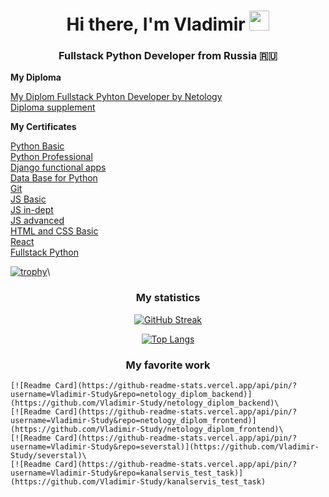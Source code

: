 <h1 align="center">Hi there, I'm Vladimir <img src="https://github.com/blackcater/blackcater/raw/main/images/Hi.gif" height="32"/></h1>
<h3 align="center">Fullstack Python Developer from Russia 🇷🇺</h3>

****My Diploma****
    
[My Diplom Fullstack Pyhton Developer by Netology](https://github.com/Vladimir-Study/Documents/blob/main/%D0%94%D0%B8%D0%BF%D0%BB%D0%BE%D0%BC%20Python-Developer.pdf)\
[Diploma supplement](https://github.com/Vladimir-Study/Documents/blob/main/%D0%9F%D1%80%D0%B8%D0%BB%D0%BE%D0%B6%D0%B5%D0%BD%D0%B8%D0%B5%20%D0%BA%20%D0%B4%D0%B8%D0%BF%D0%BB%D0%BE%D0%BC%D1%83%20Python-Developer.pdf)

****My Certificates****

[Python Basic](https://github.com/Vladimir-Study/Documents/blob/main/Python%20Basic.pdf)\
[Python Professional](https://github.com/Vladimir-Study/Documents/blob/main/Python%20Professional.pdf)\
[Django functional apps](https://github.com/Vladimir-Study/Documents/blob/main/Django%20functional%20apps.pdf)\
[Data Base for Python](https://github.com/Vladimir-Study/Documents/blob/main/Data%20Base%20for%20Python.pdf)\
[Git](https://github.com/Vladimir-Study/Documents/blob/main/Git.pdf)\
[JS Basic](https://github.com/Vladimir-Study/Documents/blob/main/JS%20Basic.pdf)\
[JS in-dept](https://github.com/Vladimir-Study/Documents/blob/main/JS%20in-dept.pdf)\
[JS advanced](https://github.com/Vladimir-Study/Documents/blob/main/JS%20advanced.pdf)\
[HTML and CSS Basic](https://github.com/Vladimir-Study/Documents/blob/main/HTML%20and%20CSS%20Basic.pdf)\
[React](https://github.com/Vladimir-Study/Documents/blob/main/React.pdf)\
[Fullstack Python](https://github.com/Vladimir-Study/Documents/blob/main/Fullstack%20Python.pdf)

[![trophy](https://github-profile-trophy.vercel.app/?username=Vladimir-Study&theme=onedark&row=1)](https://github.com/Vladimir-Study)\

<h3 align='center'>My statistics</h3>

<div align='center'> 
    
  [![GitHub Streak](https://streak-stats.demolab.com/?user=Vladimir-Study)](https://github.com/Vladimir-Study)
    
  [![Top Langs](https://github-readme-stats.vercel.app/api/top-langs/?username=Vladimir-Study)](https://github.com/anuraghazra/github-readme-stats)
</div>

<h3 align='center'>My favorite work</h3>

<div style="align:center">
    
    [![Readme Card](https://github-readme-stats.vercel.app/api/pin/?username=Vladimir-Study&repo=netology_diplom_backend)](https://github.com/Vladimir-Study/netology_diplom_backend)\
    [![Readme Card](https://github-readme-stats.vercel.app/api/pin/?username=Vladimir-Study&repo=netology_diplom_frontend)](https://github.com/Vladimir-Study/netology_diplom_frontend)\
    [![Readme Card](https://github-readme-stats.vercel.app/api/pin/?username=Vladimir-Study&repo=severstal)](https://github.com/Vladimir-Study/severstal)\
    [![Readme Card](https://github-readme-stats.vercel.app/api/pin/?username=Vladimir-Study&repo=kanalservis_test_task)](https://github.com/Vladimir-Study/kanalservis_test_task)
    
</div>

